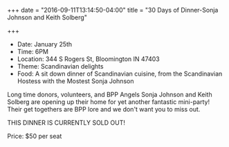 +++
date = "2016-09-11T13:14:50-04:00"
title = "30 Days of Dinner-Sonja Johnson and Keith Solberg"

+++
* Date: January 25th
* Time: 6PM
* Location: 344 S Rogers St, Bloomington IN 47403
* Theme: Scandinavian delights
* Food: A sit down dinner of Scandinavian cuisine, from the Scandinavian Hostess with the Mostest Sonja Johnson

Long time donors, volunteers, and BPP Angels Sonja Johnson and Keith Solberg are opening up their home for yet another fantastic mini-party! Their get togethers are BPP lore and we don't want you to miss out.

THIS DINNER IS CURRENTLY SOLD OUT!

Price: $50 per seat

